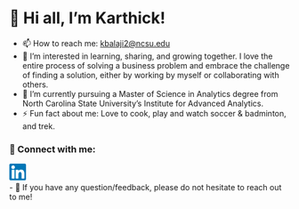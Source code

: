 # 👋 Hi all, I’m Karthick!
- 📫 How to reach me: kbalaji2@ncsu.edu
- 👀 I’m interested in learning, sharing, and growing together. I love the entire process of solving a business problem and embrace the challenge of finding a solution, either by working by myself or collaborating with others. 
- 🌱 I’m currently pursuing a Master of Science in Analytics degree from North Carolina State University’s Institute for Advanced Analytics.
- ⚡ Fun fact about me: Love to cook, play and watch soccer & badminton, and trek.

### 🤝 Connect with me:

<a href="www.linkedin.com/in/karthick-krishna-balaji"><img align="left" src="https://raw.githubusercontent.com/krishna1194/images/main/linkedinUpdated.svg" alt="Karthick Krishna Balaji | LinkedIn" width="30px"/></a>

</br>
</br>
- 💬 If you have any question/feedback, please do not hesitate to reach out to me!
